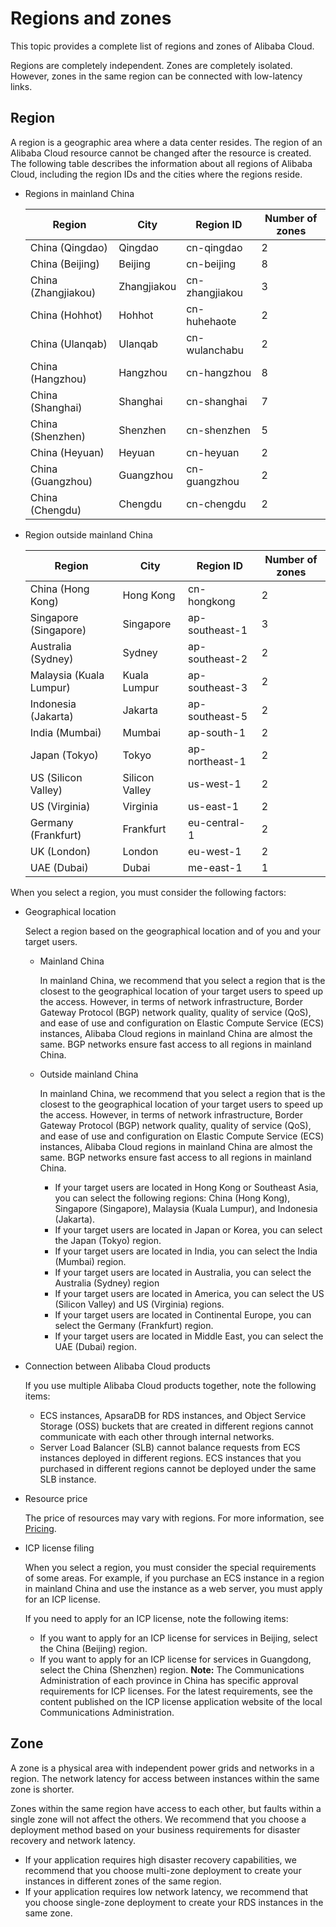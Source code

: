 # Regions and zones

This topic provides a complete list of regions and zones of Alibaba Cloud.

Regions are completely independent. Zones are completely isolated. However, zones in the same region can be connected with low-latency links.

## Region

A region is a geographic area where a data center resides. The region of an Alibaba Cloud resource cannot be changed after the resource is created. The following table describes the information about all regions of Alibaba Cloud, including the region IDs and the cities where the regions reside.

-   Regions in mainland China

    |Region|City|Region ID|Number of zones|
    |------|----|---------|---------------|
    |China \(Qingdao\)|Qingdao|cn-qingdao|2|
    |China \(Beijing\)|Beijing|cn-beijing|8|
    |China \(Zhangjiakou\)|Zhangjiakou|cn-zhangjiakou|3|
    |China \(Hohhot\)|Hohhot|cn-huhehaote|2|
    |China \(Ulanqab\)|Ulanqab|cn-wulanchabu|2|
    |China \(Hangzhou\)|Hangzhou|cn-hangzhou|8|
    |China \(Shanghai\)|Shanghai|cn-shanghai|7|
    |China \(Shenzhen\)|Shenzhen|cn-shenzhen|5|
    |China \(Heyuan\)|Heyuan|cn-heyuan|2|
    |China \(Guangzhou\)|Guangzhou|cn-guangzhou|2|
    |China \(Chengdu\)|Chengdu|cn-chengdu|2|

-   Region outside mainland China

    |Region|City|Region ID|Number of zones|
    |------|----|---------|---------------|
    |China \(Hong Kong\)|Hong Kong|cn-hongkong|2|
    |Singapore \(Singapore\)|Singapore|ap-southeast-1|3|
    |Australia \(Sydney\)|Sydney|ap-southeast-2|2|
    |Malaysia \(Kuala Lumpur\)|Kuala Lumpur|ap-southeast-3|2|
    |Indonesia \(Jakarta\)|Jakarta|ap-southeast-5|2|
    |India \(Mumbai\)|Mumbai|ap-south-1|2|
    |Japan \(Tokyo\)|Tokyo|ap-northeast-1|2|
    |US \(Silicon Valley\)|Silicon Valley|us-west-1|2|
    |US \(Virginia\)|Virginia|us-east-1|2|
    |Germany \(Frankfurt\)|Frankfurt|eu-central-1|2|
    |UK \(London\)|London|eu-west-1|2|
    |UAE \(Dubai\)|Dubai|me-east-1|1|


When you select a region, you must consider the following factors:

-   Geographical location

    Select a region based on the geographical location and of you and your target users.

    -   Mainland China

        In mainland China, we recommend that you select a region that is the closest to the geographical location of your target users to speed up the access. However, in terms of network infrastructure, Border Gateway Protocol \(BGP\) network quality, quality of service \(QoS\), and ease of use and configuration on Elastic Compute Service \(ECS\) instances, Alibaba Cloud regions in mainland China are almost the same. BGP networks ensure fast access to all regions in mainland China.

    -   Outside mainland China

        In mainland China, we recommend that you select a region that is the closest to the geographical location of your target users to speed up the access. However, in terms of network infrastructure, Border Gateway Protocol \(BGP\) network quality, quality of service \(QoS\), and ease of use and configuration on Elastic Compute Service \(ECS\) instances, Alibaba Cloud regions in mainland China are almost the same. BGP networks ensure fast access to all regions in mainland China.

        -   If your target users are located in Hong Kong or Southeast Asia, you can select the following regions: China \(Hong Kong\), Singapore \(Singapore\), Malaysia \(Kuala Lumpur\), and Indonesia \(Jakarta\).
        -   If your target users are located in Japan or Korea, you can select the Japan \(Tokyo\) region.
        -   If your target users are located in India, you can select the India \(Mumbai\) region.
        -   If your target users are located in Australia, you can select the Australia \(Sydney\) region
        -   If your target users are located in America, you can select the US \(Silicon Valley\) and US \(Virginia\) regions.
        -   If your target users are located in Continental Europe, you can select the Germany \(Frankfurt\) region.
        -   If your target users are located in Middle East, you can select the UAE \(Dubai\) region.
-   Connection between Alibaba Cloud products

    If you use multiple Alibaba Cloud products together, note the following items:

    -   ECS instances, ApsaraDB for RDS instances, and Object Service Storage \(OSS\) buckets that are created in different regions cannot communicate with each other through internal networks.
    -   Server Load Balancer \(SLB\) cannot balance requests from ECS instances deployed in different regions. ECS instances that you purchased in different regions cannot be deployed under the same SLB instance.
-   Resource price

    The price of resources may vary with regions. For more information, see [Pricing](https://www.alibabacloud.com/pricing).

-   ICP license filing

    When you select a region, you must consider the special requirements of some areas. For example, if you purchase an ECS instance in a region in mainland China and use the instance as a web server, you must apply for an ICP license.

    If you need to apply for an ICP license, note the following items:

    -   If you want to apply for an ICP license for services in Beijing, select the China \(Beijing\) region.
    -   If you want to apply for an ICP license for services in Guangdong, select the China \(Shenzhen\) region.
    **Note:** The Communications Administration of each province in China has specific approval requirements for ICP licenses. For the latest requirements, see the content published on the ICP license application website of the local Communications Administration.


## Zone

A zone is a physical area with independent power grids and networks in a region. The network latency for access between instances within the same zone is shorter.

Zones within the same region have access to each other, but faults within a single zone will not affect the others. We recommend that you choose a deployment method based on your business requirements for disaster recovery and network latency.

-   If your application requires high disaster recovery capabilities, we recommend that you choose multi-zone deployment to create your instances in different zones of the same region.
-   If your application requires low network latency, we recommend that you choose single-zone deployment to create your RDS instances in the same zone.

